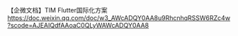 【企微文档】TIM Flutter国际化方案
https://doc.weixin.qq.com/doc/w3_AWcADQY0AA8u9RhcnhqRSSW6RZc4w?scode=AJEAIQdfAAoaC0QLyWAWcADQY0AA8